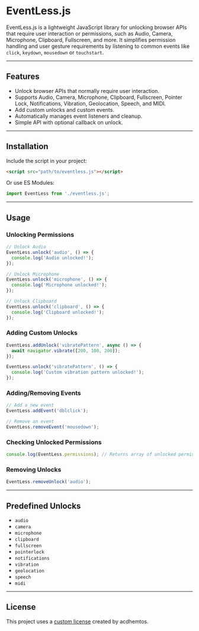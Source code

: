 # EventLess.js

EventLess.js is a lightweight JavaScript library for unlocking browser APIs that require user interaction or permissions, such as Audio, Camera, Microphone, Clipboard, Fullscreen, and more. It simplifies permission handling and user gesture requirements by listening to common events like `click`, `keydown`, `mousedown` or `touchstart`.

---

## Features

* Unlock browser APIs that normally require user interaction.
* Supports Audio, Camera, Microphone, Clipboard, Fullscreen, Pointer Lock, Notifications, Vibration, Geolocation, Speech, and MIDI.
* Add custom unlocks and custom events.
* Automatically manages event listeners and cleanup.
* Simple API with optional callback on unlock.

---

## Installation

Include the script in your project:

```html
<script src="path/to/eventless.js"></script>
```

Or use ES Modules:

```js
import EventLess from './eventless.js';
```

---

## Usage

### Unlocking Permissions

```js
// Unlock Audio
EventLess.unlock('audio', () => {
  console.log('Audio unlocked!');
});

// Unlock Microphone
EventLess.unlock('microphone', () => {
  console.log('Microphone unlocked!');
});

// Unlock Clipboard
EventLess.unlock('clipboard', () => {
  console.log('Clipboard unlocked!');
});
```

### Adding Custom Unlocks

```js
EventLess.addUnlock('vibratePattern', async () => {
  await navigator.vibrate([200, 100, 200]);
});

EventLess.unlock('vibratePattern', () => {
  console.log('Custom vibration pattern unlocked!');
});
```

### Adding/Removing Events

```js
// Add a new event
EventLess.addEvent('dblclick');

// Remove an event
EventLess.removeEvent('mousedown');
```

### Checking Unlocked Permissions

```js
console.log(EventLess.permissions); // Returns array of unlocked permissions
```

### Removing Unlocks

```js
EventLess.removeUnlock('audio');
```

---

## Predefined Unlocks

* `audio`
* `camera`
* `microphone`
* `clipboard`
* `fullscreen`
* `pointerlock`
* `notifications`
* `vibration`
* `geolocation`
* `speech`
* `midi`

---


## License

This project uses a [custom license](https://github.com/acdhemtos/CustomLicense/blob/main/LICENSE.md) created by acdhemtos.
